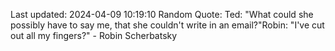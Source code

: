 Last updated: 2024-04-09 10:19:10
Random Quote: Ted: "What could she possibly have to say me, that she couldn't write in an email?"Robin: "I've cut out all my fingers?" - Robin Scherbatsky